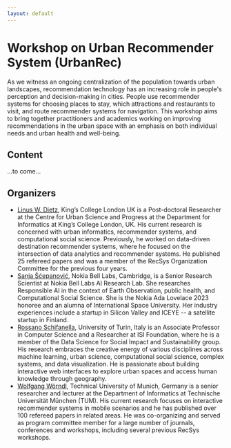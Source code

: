 ```yaml
---
layout: default
---
```


# Workshop on Urban Recommender System (UrbanRec)

As we witness an ongoing centralization of the population towards urban landscapes, recommendation technology has an increasing role in people's perception and decision-making in cities. People use recommender systems for choosing places to stay, which attractions and restaurants to visit, and route recommender systems for navigation.
This workshop aims to bring together practitioners and academics working on improving recommendations in the urban space with an emphasis on both individual needs and urban health and well-being.

## Content

...to come...

## Organizers

- [Linus W. Dietz](https://linusdietz.com), King’s College London UK is a Post-doctoral Researcher at the Centre for Urban Science and Progress at the Department for Informatics at King’s College London, UK. His current research is concerned with urban informatics, recommender systems, and computational social science. Previously, he worked on data-driven destination recommender systems, where he focused on the intersection of data analytics and recommender systems. He published 25 refereed papers and was a member of the RecSys Organization Committee for the previous four years.
- [Sanja Šćepanović](https://www.bell-labs.com/about/researcher-profiles/sanjascepanovic), Nokia Bell Labs, Cambridge, is a Senior Research Scientist at Nokia Bell Labs AI Research Lab. She researches Responsible AI in the context of Earth Observation, public health, and Computational Social Science. She is the Nokia Ada Lovelace 2023 honoree and an alumna of International Space University. Her industry experiences include a startup in Silicon Valley and ICEYE -- a satellite startup in Finland.
- [Rossano Schifanella](http://www.di.unito.it/~schifane), University of Turin, Italy is an Associate Professor in Computer Science and a Researcher at ISI Foundation, where he is a member of the Data Science for Social Impact and Sustainability group. His research embraces the creative energy of various disciplines across machine learning, urban science, computational social science, complex systems, and data visualization. He is passionate about building interactive web interfaces to explore urban spaces and access human knowledge through geography.  
- [Wolfgang Wörndl](https://www.ce.cit.tum.de/cm/research-group/wolfgang-woerndl), Technical University of Munich, Germany is a senior researcher and lecturer at the Department of Informatics at Technische Universität München (TUM). His current research focuses on interactive recommender systems in mobile scenarios and he has published over 100 refereed papers in related areas. He was co-organizing and served as program committee member for a large number of journals, conferences and workshops, including several previous RecSys workshops.
